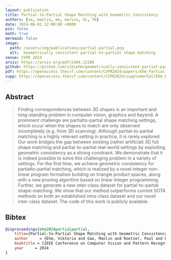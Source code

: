 ```yaml
---
layout: publication
title: Partial-to-Partial Shape Matching with Geometric Consistency
authors: [ve, maolin, me, marvin, dc, fb]
date: 2024-06-01 12:00:00 +0800
pin: false
math: true
mermaid: false
image:
  path: /assets/img/publications/partial-partial.png
  alt:  Geometrically consistent partial-to-partial shape matching
venue: CVPR 2024
arxiv: https://arxiv.org/pdf/2404.12209
github: https://github.com/vikiehm/geometrically-consistent-partial-partial-shape-matching
pdf: https://openaccess.thecvf.com/content/CVPR2024/papers/Ehm_Partial-to-Partial_Shape_Matching_with_Geometric_Consistency_CVPR_2024_paper.pdf
supp: https://openaccess.thecvf.com/content/CVPR2024/supplemental/Ehm_Partial-to-Partial_Shape_Matching_CVPR_2024_supplemental.pdf
---
```


## Abstract

> Finding correspondences between 3D shapes is an important and long-standing problem in computer vision, graphics and beyond. A prominent challenge are partialto-partial shape matching settings, which occur when the shapes to match are only observed incompletely (e.g. from 3D scanning). Although partial-to-partial matching is a highly relevant setting in practice, it is rarely explored. Our work bridges the gap between existing (rather artificial) 3D full shape matching and partial-to-partial real-world settings by exploiting geometric consistency as a strong constraint. We demonstrate that it is indeed possible to solve this challenging problem in a variety of settings. For the first time, we achieve geometric consistency for partialto-partial matching, which is realized by a novel integer non-linear program formalism building on triangle product spaces, along with a new pruning algorithm based on linear integer programming. Further, we generate a new inter-class dataset for partial-to-partial shape-matching. We show that our method outperforms current SOTA methods on both an established intra-class dataset and our novel inter-class dataset. The code of this work is publicly available.


## Bibtex
```bibtex
@inproceedings{ehm2024partialpartial,
    title={Partial-to-Partial Shape Matching with Geometric Consistency},
    author     = {Ehm, Viktoria and Gao, Maolin and Roetzer, Paul and Eisenberger, Marvin and Bernard, Florian and Cremers, Daniel},
    booktitle = {IEEE Conference on Computer Vision and Pattern Recognition (CVPR)},
    year     = 2024
}
```
